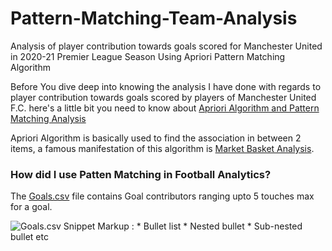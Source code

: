 # Pattern-Matching-Team-Analysis
Analysis of player contribution towards goals scored for Manchester United in 2020-21 Premier League Season Using Apriori Pattern Matching Algorithm

Before You dive deep into knowing the analysis I have done with regards to player contribution towards goals scored by players of Manchester United F.C. here's a little bit you need to know about [Apriori Algorithm and Pattern Matching Analysis](https://towardsdatascience.com/apriori-association-rule-mining-explanation-and-python-implementation-290b42afdfc6)

Apriori Algorithm is basically used to find the association in between 2 items, a famous manifestation of this algorithm is [Market Basket Analysis](https://citeseerx.ist.psu.edu/viewdoc/download?doi=10.1.1.402.8724&rep=rep1&type=pdf).

<h3>How did I use Patten Matching in Football Analytics?</h3>

The [Goals.csv](https://github.com/glenveigas437/Pattern-Matching-Team-Analysis/blob/main/Goals.csv) file contains Goal contributors ranging upto 5 touches max for a goal.

![Goals.csv Snippet](https://user-images.githubusercontent.com/31877827/116814101-b9ff3b80-ab74-11eb-9722-3f03b57941a0.png)
Markup : * Bullet list
              * Nested bullet
                  * Sub-nested bullet etc




